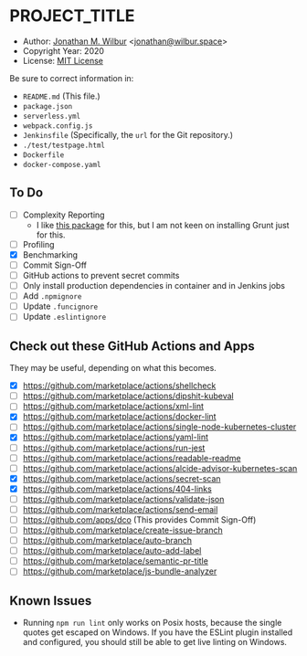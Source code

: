 # __PROJECT_TITLE__

* Author: [Jonathan M. Wilbur](https://github.com/JonathanWilbur) <[jonathan@wilbur.space](mailto:jonathan@wilbur.space)>
* Copyright Year: 2020
* License: [MIT License](https://mit-license.org/)

Be sure to correct information in:

- `README.md` (This file.)
- `package.json`
- `serverless.yml`
- `webpack.config.js`
- `Jenkinsfile` (Specifically, the `url` for the Git repository.)
- `./test/testpage.html`
- `Dockerfile`
- `docker-compose.yaml`

## To Do

- [ ] Complexity Reporting
  - I like [this package](https://www.npmjs.com/package/grunt-complexity) for
    this, but I am not keen on installing Grunt just for this.
- [ ] Profiling
- [x] Benchmarking
- [ ] Commit Sign-Off
- [ ] GitHub actions to prevent secret commits
- [ ] Only install production dependencies in container and in Jenkins jobs
- [ ] Add `.npmignore`
- [ ] Update `.funcignore`
- [ ] Update `.eslintignore`

## Check out these GitHub Actions and Apps

They may be useful, depending on what this becomes.

- [x] https://github.com/marketplace/actions/shellcheck
- [ ] https://github.com/marketplace/actions/dipshit-kubeval
- [ ] https://github.com/marketplace/actions/xml-lint
- [x] https://github.com/marketplace/actions/docker-lint
- [ ] https://github.com/marketplace/actions/single-node-kubernetes-cluster
- [x] https://github.com/marketplace/actions/yaml-lint
- [ ] https://github.com/marketplace/actions/run-jest
- [ ] https://github.com/marketplace/actions/readable-readme
- [ ] https://github.com/marketplace/actions/alcide-advisor-kubernetes-scan
- [x] https://github.com/marketplace/actions/secret-scan
- [x] https://github.com/marketplace/actions/404-links
- [ ] https://github.com/marketplace/actions/validate-json
- [ ] https://github.com/marketplace/actions/send-email
- [ ] https://github.com/apps/dco (This provides Commit Sign-Off)
- [ ] https://github.com/marketplace/create-issue-branch
- [ ] https://github.com/marketplace/auto-branch
- [ ] https://github.com/marketplace/auto-add-label
- [ ] https://github.com/marketplace/semantic-pr-title
- [ ] https://github.com/marketplace/js-bundle-analyzer

## Known Issues

- Running `npm run lint` only works on Posix hosts, because the single quotes
  get escaped on Windows. If you have the ESLint plugin installed and
  configured, you should still be able to get live linting on Windows.
